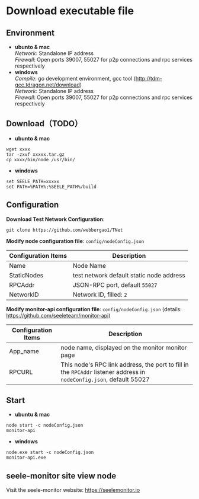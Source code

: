 # Download executable file

## Environment
- **ubunto & mac**  
*Network*: Standalone IP address  
*Firewall*: Open ports 39007, 55027 for p2p connections and rpc services respectively  
- **windows**  
*Compile*: go development environment, gcc tool (http://tdm-gcc.tdragon.net/download)  
*Network*: Standalone IP address  
*Firewall*: Open ports 39007, 55027 for p2p connections and rpc services respectively  

## Download（TODO）
- **ubunto & mac**
```
wget xxxx
tar -zxvf xxxxx.tar.gz
cp xxxx/bin/node /usr/bin/
```
- **windows**
```
set SEELE_PATH=xxxxx
set PATH=%PATH%;%SEELE_PATH%/build
```

## Configuration

**Download Test Network Configuration**:
```
git clone https://github.com/webbergao1/TNet
```
**Modify node configuration file**: `config/nodeConfig.json`

| Configuration Items | Description |
| ----------- | --------- |
| Name | Node Name |
| StaticNodes | test network default static node address |
| RPCAddr | JSON-RPC port, default `55027` |
| NetworkID | Network ID, filled: `2` |

**Modify monitor-api configuration file**: `config/nodeConfig.json` (details: https://github.com/seeleteam/monitor-api)


| Configuration Items | Description |
| ----------- | --------- |
| App_name | node name, displayed on the monitor monitor page |
| RPCURL | This node's RPC link address, the port to fill in the `RPCAddr` listener address in `nodeConfig.json`, default 55027

## Start 
- **ubuntu & mac**
```
node start -c nodeConfig.json
monitor-api
```
- **windows**
```
node.exe start -c nodeConfig.json
monitor-api.exe
```

## seele-monitor site view node
Visit the seele-monitor website: https://seelemonitor.io